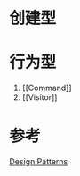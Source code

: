 # 创建型

# 行为型
1. [[Command]]
2. [[Visitor]]


# 参考
[Design Patterns](https://refactoring.guru/design-patterns)